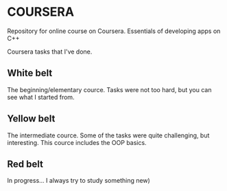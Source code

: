 # COURSERA

Repository for online course on Coursera. Essentials of developing apps on C++

Coursera tasks that I've done.

## White belt

The beginning/elementary cource. Tasks were not too hard, but you can see what I started from.

## Yellow belt

The intermediate cource. Some of the tasks were quite challenging, but interesting. This cource includes the OOP basics.

## Red belt

In progress... I always try to study something new)

